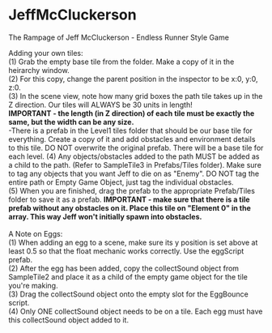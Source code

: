 # JeffMcCluckerson
 The Rampage of Jeff McCluckerson - Endless Runner Style Game
 
 Adding your own tiles:\
 (1) Grab the empty base tile from the folder.  Make a copy of it in the heirarchy window.\
 (2) For this copy, change the parent position in the inspector to be x:0, y:0, z:0.\
 (3) In the scene view, note how many grid boxes the path tile takes up in the Z direction. Our tiles will ALWAYS be 30 units in length!\
     **IMPORTANT - the length (in Z direction) of each tile must be exactly the same, but the width can be any size.**\
     -There is a prefab in the Level1 tiles folder that should be our base tile for everything.  Create a copy of it and add obstacles and environment details to this tile.  DO NOT overwrite the original prefab. There will be a base tile for each level.
 (4) Any objects/obstacles added to the path MUST be added as a child to the path. (Refer to SampleTile3 in Prefabs/Tiles folder).  Make sure to tag any objects that you want Jeff to die on as "Enemy". DO NOT tag the entire path or Empty Game Object, just tag the individual obstacles.\
 (5) When you are finished, drag the prefab to the appropriate Prefab/Tiles folder to save it as a prefab.
    **IMPORTANT - make sure that there is a tile prefab without any obstacles on it.  Place this tile on "Element 0" in the array.  This way Jeff won't initially spawn into obstacles.**\
   \
   A Note on Eggs:\
   (1) When adding an egg to a scene, make sure its y position is set above at least 0.5 so that the float mechanic works correctly.  Use the eggScript prefab.\
   (2) After the egg has been added, copy the collectSound object from SampleTile2 and place it as a child of the empty game object for the tile you're making.\
   (3) Drag the collectSound object onto the empty slot for the EggBounce script.\
   (4) Only ONE collectSound object needs to be on a tile.  Each egg must have this collectSound object added to it.
   
     
